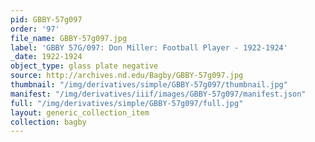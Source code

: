 ```yaml
---
pid: GBBY-57g097
order: '97'
file_name: GBBY-57g097.jpg
label: 'GBBY 57G/097: Don Miller: Football Player - 1922-1924'
_date: 1922-1924
object_type: glass plate negative
source: http://archives.nd.edu/Bagby/GBBY-57g097.jpg
thumbnail: "/img/derivatives/simple/GBBY-57g097/thumbnail.jpg"
manifest: "/img/derivatives/iiif/images/GBBY-57g097/manifest.json"
full: "/img/derivatives/simple/GBBY-57g097/full.jpg"
layout: generic_collection_item
collection: bagby
---
```

